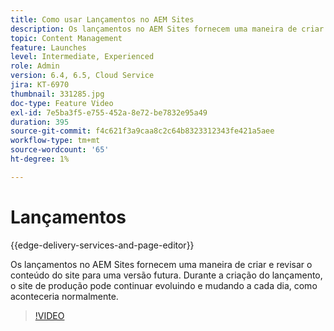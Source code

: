 ```yaml
---
title: Como usar Lançamentos no AEM Sites
description: Os lançamentos no AEM Sites fornecem uma maneira de criar e revisar conteúdo para uma versão futura.
topic: Content Management
feature: Launches
level: Intermediate, Experienced
role: Admin
version: 6.4, 6.5, Cloud Service
jira: KT-6970
thumbnail: 331285.jpg
doc-type: Feature Video
exl-id: 7e5ba3f5-e755-452a-8e72-be7832e95a49
duration: 395
source-git-commit: f4c621f3a9caa8c2c64b8323312343fe421a5aee
workflow-type: tm+mt
source-wordcount: '65'
ht-degree: 1%

---
```


# Lançamentos

{{edge-delivery-services-and-page-editor}}

Os lançamentos no AEM Sites fornecem uma maneira de criar e revisar o conteúdo do site para uma versão futura. Durante a criação do lançamento, o site de produção pode continuar evoluindo e mudando a cada dia, como aconteceria normalmente.

>[!VIDEO](https://video.tv.adobe.com/v/331285?quality=12&learn=on)
